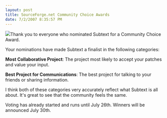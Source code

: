 ```yaml
---
layout: post
title: SourceForge.net Community Choice Awards
date: 7/2/2007 8:35:57 PM
---
```


[![](http://static.sourceforge.net/images/cca/cca.png)](http://sourceforge.net/community/index.php/landing-pages/cca07/)Thank you to everyone who nominated Subtext for a Community Choice Award.

Your nominations have made Subtext a finalist in the following categories:

**Most Collaborative Project**: The project most likely to accept your patches and value your input.

**Best Project for Communications**: The best project for talking to your friends or sharing information.

I think both of these categories very accurately reflect what Subtext is all about. It's great to see that the community feels the same.

Voting has already started and runs until July 26th. Winners will be announced July 30th.
